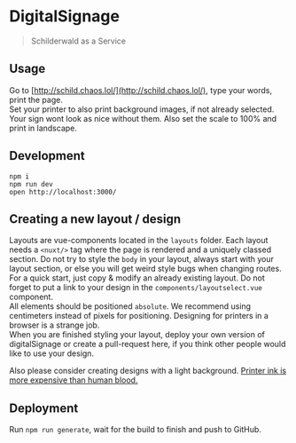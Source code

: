 # DigitalSignage
> Schilderwald as a Service

## Usage

Go to [http://schild.chaos.lol/](http://schild.chaos.lol/), type your words, print the page.   
Set your printer to also print background images, if not already selected. Your sign wont look as nice without them. Also set the scale to 100% and print in landscape.

## Development

```
npm i
npm run dev
open http://localhost:3000/
```

## Creating a new layout / design

Layouts are vue-components located in the `layouts` folder. Each layout needs a `<nuxt/>` tag where the page is rendered and a uniquely classed section. Do not try to style the `body` in your layout, always start with your layout section, or else you will get weird style bugs when changing routes. For a quick start, just copy & modify an already existing layout. Do not forget to put a link to your design in the `components/layoutselect.vue` component.  
All elements should be positioned `absolute`. We recommend using centimeters instead of pixels for positioning. Designing for printers in a browser is a strange job.  
When you are finished styling your layout, deploy your own version of digitalSignage or create a pull-request here, if you think other people would like to use your design.  

Also please consider creating designs with a light background. [Printer ink is more expensive than human blood.](https://consumerist.com/2009/12/29/hp-ink-costs-more-than-human-blood/)
  

## Deployment

Run `npm run generate`, wait for the build to finish and push to GitHub.
